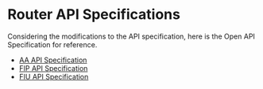 # Router API Specifications

Considering the modifications to the API specification, here is the Open API Specification for reference.

* [AA API Specification](../../../../no-longer-relevent/technical-specifications/router-api-specs/open-api-specification/aa-api-specification.md)
* [FIP API Specification](../../../../no-longer-relevent/technical-specifications/router-api-specs/open-api-specification/fip-api-specification.md)
* [FIU API Specification](../../../../no-longer-relevent/technical-specifications/router-api-specs/open-api-specification/fiu-api-specification.md)
